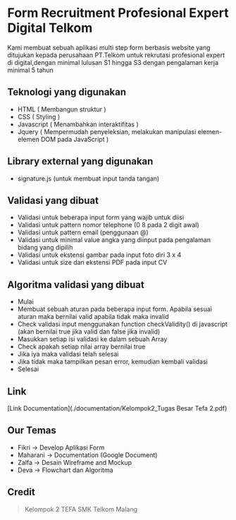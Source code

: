# Form Recruitment Profesional Expert Digital Telkom

Kami membuat sebuah aplikasi multi step form berbasis website yang ditujukan kepada perusahaan PT.Telkom untuk rekrutasi profesional expert di digital,dengan minimal lulusan S1 hingga S3 dengan pengalaman kerja minimal 5 tahun

## Teknologi yang digunakan

- HTML ( Membangun struktur )
- CSS ( Styling )
- Javascript ( Menambahkan interaktifitas )
- Jquery ( Mempermudah penyeleksian, melakukan manipulasi elemen-elemen DOM pada JavaScript )

## Library external yang digunakan

- signature.js (untuk membuat input tanda tangan)

## Validasi yang dibuat

- Validasi untuk beberapa input form yang wajib untuk diisi
- Validasi untuk pattern nomor telephone (0 8 pada 2 digit awal)
- Validasi untuk pattern email (penggunaan @)
- Validasi untuk minimal value angka yang diinput pada pengalaman bidang yang dipilih
- Validasi untuk ekstensi gambar pada input foto diri 3 x 4
- Validasi untuk size dan ekstensi PDF pada input CV

## Algoritma validasi yang dibuat

- Mulai
- Membuat sebuah aturan pada beberapa input form. Apabila sesuai aturan maka bernilai valid apabila tidak maka invalid
- Check validasi input menggunakan function checkValidity() di javascript (akan bernilai true jika valid dan false jika invalid)
- Masukkan setiap isi validasi ke dalam sebuah Array
- Check apakah setiap nilai array bernilai true
- Jika iya maka validasi telah selesai
- Jika tidak maka tampilkan pesan error, kemudian kembali validasi
- Selesai

## Link

[Link Documentation](./documentation/Kelompok2_Tugas Besar Tefa 2.pdf)

## Our Temas

- Fikri -> Develop Aplikasi Form
- Maharani -> Documentation (Google Document)
- Zalfa -> Desain Wireframe and Mockup
- Deva -> Flowchart dan Algoritma

## Credit

> Kelompok 2 TEFA SMK Telkom Malang
